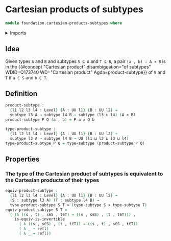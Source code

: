 # Cartesian products of subtypes

```agda
module foundation.cartesian-products-subtypes where
```

<details><summary>Imports</summary>

```agda
open import foundation.cartesian-product-types
open import foundation.conjunction
open import foundation.dependent-pair-types
open import foundation.equivalences
open import foundation.identity-types
open import foundation.subtypes
open import foundation.universe-levels
```

</details>

## Idea

Given types `A` and `B` and subtypes `S ⊆ A` and `T ⊆ B`, a pair
`(a , b) : A × B` is in the
{{#concept "Cartesian product" disambiguation="of subtypes" WDID=Q173740 WD="Cartesian product" Agda=product-subtype}}
of `S` and `T` if `a ∈ S` and `b ∈ T`.

## Definition

```agda
product-subtype :
  {l1 l2 l3 l4 : Level} {A : UU l1} {B : UU l2} →
  subtype l3 A → subtype l4 B → subtype (l3 ⊔ l4) (A × B)
product-subtype P Q (a , b) = P a ∧ Q b

type-product-subtype :
  {l1 l2 l3 l4 : Level} {A : UU l1} {B : UU l2} →
  subtype l3 A → subtype l4 B → UU (l1 ⊔ l2 ⊔ l3 ⊔ l4)
type-product-subtype P Q = type-subtype (product-subtype P Q)
```

## Properties

### The type of the Cartesian product of subtypes is equivalent to the Cartesian products of their types

```agda
equiv-product-subtype :
  {l1 l2 l3 l4 : Level} {A : UU l1} {B : UU l2} →
  (S : subtype l3 A) (T : subtype l4 B) →
  type-product-subtype S T ≃ (type-subtype S × type-subtype T)
equiv-product-subtype S T =
  ( (λ ((s , t) , s∈S , t∈T) → ((s , s∈S) , (t , t∈T))) ,
    is-equiv-is-invertible
      ( λ ((s , s∈S) , (t , t∈T)) → ((s , t) , s∈S , t∈T))
      ( λ _ → refl)
      ( λ _ → refl))
```
